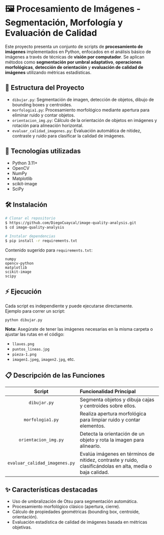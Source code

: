 # 🖼️ Procesamiento de Imágenes - Segmentación, Morfología y Evaluación de Calidad

Este proyecto presenta un conjunto de scripts de **procesamiento de imágenes** implementados en Python, enfocados en el análisis básico de imágenes a través de técnicas de **visión por computador**. Se aplican métodos como **segmentación por umbral adaptativo**, **operaciones morfológicas**, **detección de orientación** y **evaluación de calidad de imágenes** utilizando métricas estadísticas.

## 📂 Estructura del Proyecto

- `dibujar.py`: Segmentación de imagen, detección de objetos, dibujo de bounding boxes y centroides.
- `morfologia1.py`: Procesamiento morfológico mediante apertura para eliminar ruido y contar objetos.
- `orientacion_img.py`: Cálculo de la orientación de objetos en imágenes y rotación para alineación horizontal.
- `evaluar_calidad_imagenes.py`: Evaluación automática de nitidez, contraste y ruido para clasificar la calidad de imágenes.

## 🚀 Tecnologías utilizadas

- Python 3.11+
- OpenCV
- NumPy
- Matplotlib
- scikit-image
- SciPy

## 🛠️ Instalación

```bash
# Clonar el repositorio
$ https://github.com/DiegoCuaycal/image-quality-analysis.git
$ cd image-quality-analysis

# Instalar dependencias
$ pip install -r requirements.txt
```

Contenido sugerido para `requirements.txt`:

```text
numpy
opencv-python
matplotlib
scikit-image
scipy
```

## ⚡ Ejecución

Cada script es independiente y puede ejecutarse directamente.  
Ejemplo para correr un script:

```bash
python dibujar.py
```

**Nota:** Asegúrate de tener las imágenes necesarias en la misma carpeta o ajustar las rutas en el código:
- `llaves.png`
- `puntos_lineas.jpg`
- `pieza-1.png`
- `imagen1.jpeg`, `imagen2.jpg`, etc.

## 📋 Descripción de las Funciones

| Script | Funcionalidad Principal |
|:------:|:------------------------|
| `dibujar.py` | Segmenta objetos y dibuja cajas y centroides sobre ellos. |
| `morfologia1.py` | Realiza apertura morfológica para limpiar ruido y contar elementos. |
| `orientacion_img.py` | Detecta la orientación de un objeto y rota la imagen para alinearlo. |
| `evaluar_calidad_imagenes.py` | Evalúa imágenes en términos de nitidez, contraste y ruido, clasificándolas en alta, media o baja calidad. |

## ✨ Características destacadas

- Uso de umbralización de Otsu para segmentación automática.
- Procesamiento morfológico clásico (apertura, cierre).
- Cálculo de propiedades geométricas (bounding box, centroide, orientación).
- Evaluación estadística de calidad de imágenes basada en métricas objetivas.



